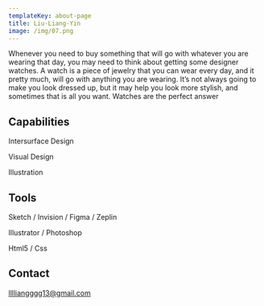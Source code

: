 ```yaml
---
templateKey: about-page
title: Liu-Liang-Yin
image: /img/07.png
---
```

Whenever you need to buy something that will go with whatever you are wearing that day, you may need to think about getting some designer watches. A watch is a piece of jewelry that you can wear every day, and it pretty much, will go with anything you are wearing. It’s not always going to make you look dressed up, but it may help you look more stylish, and sometimes that is all you want. Watches are the perfect answer 

## Capabilities

Intersurface Design

Visual Design

Illustration

## Tools

Sketch / Invision / Figma / Zeplin 

Illustrator / Photoshop

Html5 / Css

## Contact

lllliangggg13@gmail.com
